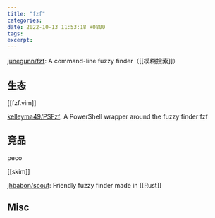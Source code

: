 ```yaml
---
title: "fzf"
categories: 
date: 2022-10-13 11:53:18 +0800
tags: 
excerpt: 
---
```


[junegunn/fzf](https://github.com/junegunn/fzf): A command-line fuzzy finder（[[模糊搜索]]）


## 生态

[[fzf.vim]]

[kelleyma49/PSFzf](https://github.com/kelleyma49/PSFzf): A PowerShell wrapper around the fuzzy finder fzf




## 竞品

peco

[[skim]]

[jhbabon/scout](https://github.com/jhbabon/scout): Friendly fuzzy finder made in [[Rust]]



## Misc






